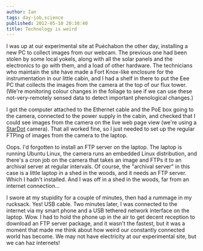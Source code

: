 ```yaml
---
author: Ian
tags: day-job,science
published: 2012-05-10 20:38:40
title: Technology is weird
---
```

I was up at our experimental site at Puéchabon the other day,
installing a new PC to collect images from our webcam.  The previous
one had been stolen by some local yokels, along with all the solar
panels and the electronics to go with them, and a load of other
hardware.  The technicians who maintain the site have made a Fort
Knox-like enclosure for the instrumentation in our little cabin, and I
had a shelf in there to put the Eee PC that collects the images from
the camera at the top of our flux tower.  (We're monitoring colour
changes in the foliage to see if we can use these not-very-remotely
sensed data to detect important phenological changes.)

I got the computer attached to the Ethernet cable and the PoE box
going to the camera, connected to the power supply in the cabin, and
checked that I could see images from the camera on the live web page
view (we're using a [StarDot](http://stardot.com) camera).  That all
worked fine, so I just needed to set up the regular FTPing of images
from the camera to the laptop.

Oops.  I'd forgotten to install an FTP server on the laptop.  The
laptop is running Ubuntu Linux, the camera runs an embedded Linux
distribution, and there's a cron job on the camera that takes an image
and FTPs it to an archival server at regular intervals.  Of course,
the "archival server" in this case is a little laptop in a shed in the
woods, and it needs an FTP server.  Which I hadn't installed.  And I
was off in a shed in the woods, far from an internet connection...

I swore at my stupidity for a couple of minutes, then had a rummage in
my rucksack.  Yes!  USB cable.  Two minutes later, I was connected to
the internet via my smart phone and a USB tethered network interface
on the laptop.  Wow.  I had to hold the phone up in the air to get
decent reception to download an FTP server package, and it wasn't the
fastest, but it was a moment that made me think about how weird our
constantly connected world has become.  We may not have electricity at
our experimental site, but we can haz internets!

